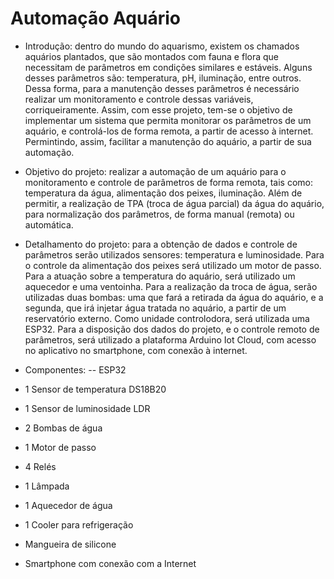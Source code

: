 # Automação Aquário

- Introdução: dentro do mundo do aquarismo, existem os chamados aquários plantados, que são montados com fauna e flora que necessitam de parâmetros em condições similares e estáveis. Alguns desses parâmetros são: temperatura, pH, iluminação, entre outros. Dessa forma, para a manutenção desses parâmetros é necessário realizar um monitoramento e controle dessas variáveis, corriqueiramente. Assim, com esse projeto, tem-se o objetivo de implementar um sistema que permita monitorar os parâmetros de um aquário, e controlá-los de forma remota, a partir de acesso à internet. Permintindo, assim, facilitar a manutenção do aquário, a partir de sua automação.

- Objetivo do projeto: realizar a automação de um aquário para o monitoramento e controle de parâmetros de forma remota, tais como: temperatura da água, alimentação dos peixes, iluminação. Além de permitir, a realização de TPA (troca de água parcial) da água do aquário, para normalização dos parâmetros, de forma manual (remota) ou automática.
  
- Detalhamento do projeto: para a obtenção de dados e controle de parâmetros serão utilizados sensores: temperatura e luminosidade. Para o controle da alimentação dos peixes será utilizado um motor de passo. Para a atuação sobre a temperatura do aquário, será utilizado um aquecedor e uma ventoinha. Para a realização da troca de água, serão utilizadas duas bombas: uma que fará a retirada da água do aquário, e a segunda, que irá injetar água tratada no aquário, a partir de um reservatório externo. Como unidade controlodora, será utilizada uma ESP32. Para a disposição dos dados do projeto, e o controle remoto de parâmetros, será utilizado a plataforma Arduino Iot Cloud, com acesso no aplicativo no smartphone, com conexão à internet.

- Componentes: 
-- ESP32
- 1 Sensor de temperatura DS18B20
- 1 Sensor de luminosidade LDR
- 2 Bombas de água
- 1 Motor de passo
- 4 Relés 
- 1 Lâmpada 
- 1 Aquecedor de água
- 1 Cooler para refrigeração
- Mangueira de silicone
- Smartphone com conexão com a Internet
               
